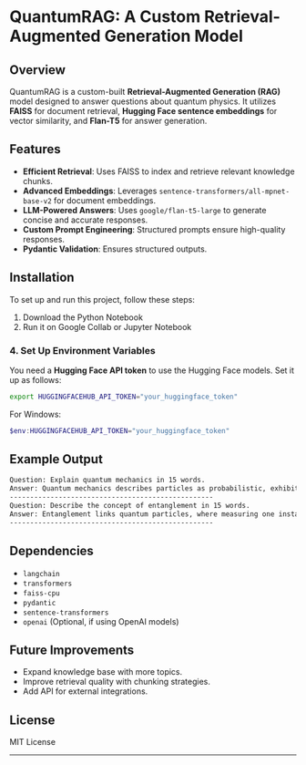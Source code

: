# QuantumRAG: A Custom Retrieval-Augmented Generation Model

## Overview

QuantumRAG is a custom-built **Retrieval-Augmented Generation (RAG)** model designed to answer questions about quantum physics. It utilizes **FAISS** for document retrieval, **Hugging Face sentence embeddings** for vector similarity, and **Flan-T5** for answer generation.

## Features

- **Efficient Retrieval**: Uses FAISS to index and retrieve relevant knowledge chunks.
- **Advanced Embeddings**: Leverages `sentence-transformers/all-mpnet-base-v2` for document embeddings.
- **LLM-Powered Answers**: Uses `google/flan-t5-large` to generate concise and accurate responses.
- **Custom Prompt Engineering**: Structured prompts ensure high-quality responses.
- **Pydantic Validation**: Ensures structured outputs.

## Installation

To set up and run this project, follow these steps:

1. Download the Python Notebook
2. Run it on Google Collab or Jupyter Notebook

### 4. Set Up Environment Variables

You need a **Hugging Face API token** to use the Hugging Face models. Set it up as follows:

```bash
export HUGGINGFACEHUB_API_TOKEN="your_huggingface_token"
```
For Windows:

```powershell
$env:HUGGINGFACEHUB_API_TOKEN="your_huggingface_token"
```

## Example Output

```txt
Question: Explain quantum mechanics in 15 words.
Answer: Quantum mechanics describes particles as probabilistic, exhibiting wave-particle duality, superposition, and entanglement.
--------------------------------------------------
Question: Describe the concept of entanglement in 15 words.
Answer: Entanglement links quantum particles, where measuring one instantaneously affects the other, regardless of distance.
--------------------------------------------------
```

## Dependencies

- `langchain`
- `transformers`
- `faiss-cpu`
- `pydantic`
- `sentence-transformers`
- `openai` (Optional, if using OpenAI models)


## Future Improvements

- Expand knowledge base with more topics.
- Improve retrieval quality with chunking strategies.
- Add API for external integrations.

## License

MIT License

---
